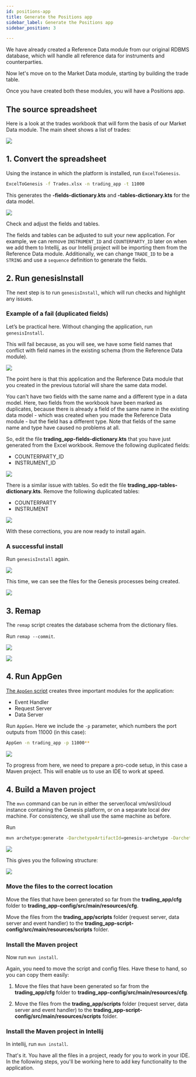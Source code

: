 ```yaml
---
id: positions-app
title: Generate the Positions app
sidebar_label: Generate the Positions app
sidebar_position: 3

---
```

We have already created a Reference Data module from our original RDBMS database, which will handle all reference data for instruments and counterparties. 

Now let's move on to the Market Data module, starting by building the trade table.

Once you have created both these modules, you will have a Positions app.

## The source spreadsheet

Here is a look at the trades workbook that will form the basis of our Market Data module. The main sheet shows a list of trades:

![](/img/source-table.png)

<!-- TODO link to the xlsx file download, docs or artifactory? -->


## 1. Convert the spreadsheet

<!-- TODO - run from intellij -->
<!-- TODO link to branch and repo -->
Using the instance in which the platform is installed, run `ExcelToGenesis`.

```bash
ExcelToGenesis -f Trades.xlsx -n trading_app -t 11000
```

This generates the **-fields-dictionary.kts** and **-tables-dictionary.kts** for the data model.

![](/img/trading_app-creation-run-exceltogenesis-2.png)

Check and adjust the fields and tables.

The fields and tables can be adjusted to suit your new application. For example, we can remove `INSTRUMENT_ID` and `COUNTERPARTY_ID` later on when we add them to Intellij, as our Intellij project will be importing them from the Reference Data module. Additionally, we can change `TRADE_ID` to be a `STRING` and use a `sequence` definition to generate the fields.

## 2. Run genesisInstall

The next step is to run `genesisInstall`, which will run checks and highlight any issues.

<!-- We should remove all this, too much info, move to run in intelliJ -->
### Example of a fail (duplicated fields)

Let’s be practical here. Without changing the application, run `genesisInstall`.

This will fail because, as you will see, we have some field names that conflict with field names in the existing schema (from the Reference Data module).

![](/img/fail-duplicate-fields-and-tables.png)

The point here is that this application and the Reference Data module that you created in the previous tutorial will share the same data model. 

You can't have two fields with the same name and a different type in a data model. Here, two fields from the workbook have been marked as duplicates, because there is already a field of the same name in the existing data model - which was created when you made the Reference Data module - but the field has a different type. Note that fields of the same name and type have caused no problems at all.

So, edit the file **trading_app-fields-dictionary.kts** that you have just generated from the Excel workbook. Remove the following duplicated fields:

* COUNTERPARTY_ID
* INSTRUMENT_ID

![](/img/remove-two-fields.png)

There is a similar issue with tables. So edit the file **trading_app-tables-dictionary.kts**. Remove the following duplicated tables:


* COUNTERPARTY
* INSTRUMENT

![](/img/remove-two-tables.png)

With these corrections, you are now ready to install again.

### A successful install

Run `genesisInstall` again.

![](/img/trading_app-creation-run-genesisinstall-again-5.png)

This time, we can see the files for the Genesis processes being created.

![](/img/trading_app-creation-run-genesisinstall-again-2-5.png)

## 3. Remap

The `remap` script creates the database schema from the dictionary files.

Run `remap --commit`.

![](/img/trading_app-creation-run-remap-commit-1-6.png)

![](/img/trading_app-creation-run-remap-commit-2-6.png)

## 4. Run AppGen

[The `AppGen` script](/managing-applications/operate/on-the-host/helpful-commands/#appgen) creates three important modules for the application:

* Event Handler
* Request Server
* Data Server

Run `AppGen`. Here we include the `-p` parameter, which numbers the port outputs from 11000 (in this case):

```bash
AppGen -n trading_app -p 11000**
```

![](/img/trading_app-creation-run-appgen-7.png)



To progress from here, we need to prepare a pro-code setup, in this case a Maven project. This will enable us to use an IDE to work at speed.

## 4. Build a Maven project

The `mvn` command can be run in either the server/local vm/wsl/cloud instance containing the Genesis platform, or on a separate local dev machine. For consistency, we shall use the same machine as before.

Run

```bash
mvn archetype:generate -DarchetypeArtifactId=genesis-archetype -DarchetypeGroupId=global.genesis -DgroupId=global.genesis -Dversion=1.0.0-SNAPSHOT -DarchetypeVersion=5.5.0 -DartifactId=trading_app -B
```

![](/img/trading_app-creation-prepare-maven-project-10-11-12.png)

This gives you the following structure:

![](/img/trading_app-creation-show-project-structure-13.png)

### Move the files to the correct location

Move the files that have been generated so far from the **trading_app/cfg** folder to **trading_app-config/src/main/resources/cfg**.

Move the files from the **trading_app/scripts** folder (request server, data server and event handler) to the **trading_app-script-config/src/main/resources/scripts** folder.

### Install the Maven project

Now run `mvn install`.

Again, you need to move the script and config files. Have these to hand, so you can copy them easily:

1. Move the files that have been generated so far from the **trading_app/cfg** folder to **trading_app-config/src/main/resources/cfg**.

2. Move the files from the **trading_app/scripts** folder (request server, data server and event handler) to the **trading_app-script-config/src/main/resources/scripts** folder.

### Install the Maven project in Intellij

In intellij, run `mvn install`.

That's it. You have all the files in a project, ready for you to work in your IDE. In the following steps, you'll be working here to add key functionality to the application.

<!-- TODO link to branch and repo -->

<!-- TODO - do we need to explain adding to dictionary-cache? -->